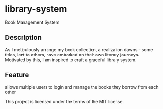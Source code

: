 # library-system
Book Management System

## Description

As I meticulously arrange my book collection, a realization dawns – some titles, lent to others, have embarked on their own literary journeys. Motivated by this, I am inspired to craft a graceful library system.



## Feature

allows multiple users to login and manage the books they borrow from each other

This project is licensed under the terms of the MIT license.
